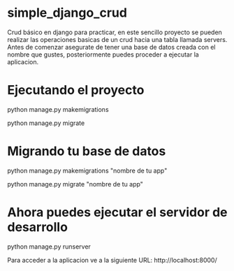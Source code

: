 # simple_django_crud
Crud básico en django para practicar, en este sencillo proyecto se pueden realizar las operaciones basicas de un crud hacia una tabla llamada servers. Antes de comenzar asegurate de tener una base de datos creada con el nombre que gustes, posteriormente puedes proceder a ejecutar la aplicacion.

# Ejecutando el proyecto

   python manage.py makemigrations
   
   python manage.py migrate

# Migrando tu base de datos

  python manage.py makemigrations "nombre de tu app"
  
  python manage.py migrate "nombre de tu app"

# Ahora puedes ejecutar el servidor de desarrollo

  python manage.py runserver

Para acceder a la aplicacion ve a la siguiente URL: http://localhost:8000/

